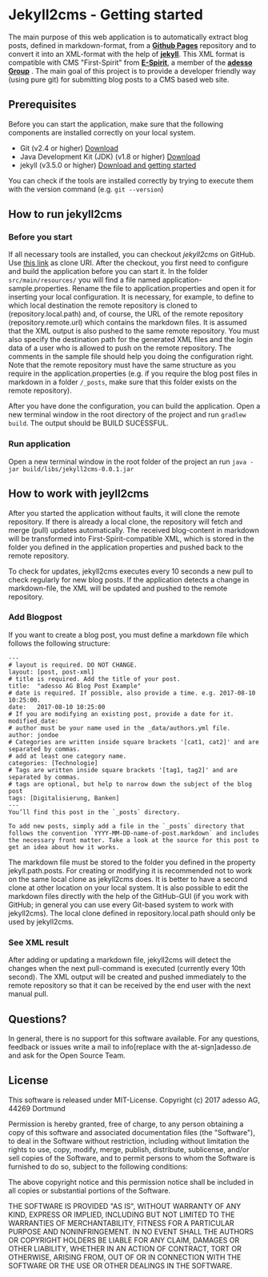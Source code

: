 # Jekyll2cms - Getting started

The main purpose of this web application is to automatically extract blog posts, defined in markdown-format,  from a **[Github Pages](https://pages.github.com/)** repository and to convert it into an XML-format with the help of **[jekyll](https://jekyllrb.com/)**. This XML format is compatible with CMS "First-Spirit" from **[E-Spirit](http://www.e-spirit.com/de/)**, a member of the **[adesso Group](www.adesso.de)** . The main goal of this project is to provide a developer friendly way (using pure git) for submitting blog posts to a CMS based web site.

## Prerequisites

Before you can start the application, make sure that the following components are installed correctly on your local system.

* Git (v2.4 or higher) [Download](https://git-scm.com/downloads)
* Java Development Kit (JDK) (v1.8 or higher)  [Download](http://www.oracle.com/technetwork/java/javase/downloads/index.html)
* jekyll (v3.5.0 or higher)  [Download and getting started](https://jekyllrb.com/)

You can check if the tools are installed correctly by trying to execute them with the version command (e.g. `git --version`)

## How to run jekyll2cms

### Before you start
If all necessary tools are installed, you can checkout *jekyll2cms* on GitHub. Use [this link](https://github.com/adessoAG/jekyll2cms.git) as clone URI. After the checkout, you first need to configure and build the application before you can start it. In the folder `src/main/resources/` you will find a file named  application-sample.properties. Rename the file to application.properties and open it for inserting your local configuration. It is necessary, for example, to define to which local destination the remote repository is cloned to (repository.local.path) and, of course, the URL of the remote repository (repository.remote.url) which contains the markdown files.  It is assumed that the XML output is also pushed to the same remote repository. You must also specify the destination path for the generated XML files and the login data of a user who is allowed to push on the remote repository. The comments in the sample file should help you doing the configuration right. Note that the remote repository must have the same structure as you require in the application.properties (e.g. if you require the blog post files in markdown in a folder `/_posts`, make sure that this folder exists on the remote repository). 

After you have done the configuration, you can build the application. Open a new terminal window in the root directory of the project and run `gradlew build`. The output should be BUILD SUCESSFUL. 

### Run application
Open a new terminal window in the root folder of the project an run 
`java -jar build/libs/jekyll2cms-0.0.1.jar`

## How to work with jeyll2cms
After you started the application without faults, it will clone the remote repository. If there is already a local clone, the repository will fetch and merge (pull) updates automatically. The received blog-content in markdown will be transformed into First-Spirit-compatible XML, which is stored in the folder you defined in the application properties and pushed back to the remote repository. 

To check for updates, jekyll2cms executes every 10 seconds a new pull to check regularly for new blog posts. If the application detects a change in markdown-file, the XML will be updated and pushed to the remote repository.  

### Add Blogpost
If you want to create a blog post, you must define a markdown file which follows the following structure:

	---
    # layout is required. DO NOT CHANGE.
    layout: [post, post-xml]
    # title is required. Add the title of your post.
    title:  "adesso AG Blog Post Example"
    # date is required. If possible, also provide a time. e.g. 2017-08-10 10:25:00.
    date:   2017-08-10 10:25:00 
    # If you are modifying an existing post, provide a date for it.
    modified_date:
    # author must be your name used in the _data/authors.yml file.
    author: jondoe
    # Categories are written inside square brackets '[cat1, cat2]' and are separated by commas.
    # add at least one category name.
    categories: [Technologie]
    # Tags are written inside square brackets '[tag1, tag2]' and are separated by commas.
    # tags are optional, but help to narrow down the subject of the blog post
    tags: [Digitalisierung, Banken]
    ---
    You’ll find this post in the `_posts` directory.
    
    To add new posts, simply add a file in the `_posts` directory that follows the convention `YYYY-MM-DD-name-of-post.markdown` and includes the necessary front matter. Take a look at the source for this post to get an idea about how it works.
	


The markdown file must be stored to the folder you defined in the property jekyll.path.posts. For creating or modifying it is recommended not to work on the same local clone as jekyll2cms does. It is better to have a second clone at other location on your local system. It is also possible to edit the markdown files directly with the help of the GitHub-GUI (if you work with GitHub; in general you can use every Git-based system to work with jekyll2cms). The local clone defined in repository.local.path should only be used by jekyll2cms.  

### See XML result
After adding or updating a markdown file, jekyll2cms will detect the changes when the next pull-command is executed (currently every 10th second). The XML output will be created and pushed immediately to the remote repository so that it can be received by the end user with the next manual pull.  

## Questions?
In general, there is no support for this software available. For any questions, feedback or issues write a mail to info[replace with the at-sign]adesso.de and ask for the Open Source Team. 

## License
This software is released under MIT-License. Copyright (c) 2017 adesso AG, 44269 Dortmund


Permission is hereby granted, free of charge, to any person obtaining a copy of this software and associated documentation files (the "Software"), to deal in the Software without restriction, including without limitation the rights to use, copy, modify, merge, publish, distribute, sublicense, and/or sell copies of the Software, and to permit persons to whom the Software is furnished to do so, subject to the following conditions:

The above copyright notice and this permission notice shall be included in all copies or substantial portions of the Software.

THE SOFTWARE IS PROVIDED "AS IS", WITHOUT WARRANTY OF ANY KIND, EXPRESS OR IMPLIED, INCLUDING BUT NOT LIMITED TO THE WARRANTIES OF MERCHANTABILITY, FITNESS FOR A PARTICULAR PURPOSE AND NONINFRINGEMENT. IN NO EVENT SHALL THE AUTHORS OR COPYRIGHT HOLDERS BE LIABLE FOR ANY CLAIM, DAMAGES OR OTHER LIABILITY, WHETHER IN AN ACTION OF CONTRACT, TORT OR OTHERWISE, ARISING FROM, OUT OF OR IN CONNECTION WITH THE SOFTWARE OR THE USE OR OTHER DEALINGS IN THE SOFTWARE.


